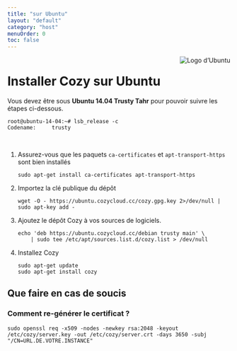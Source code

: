 ```yaml
---
title: "sur Ubuntu"
layout: "default"
category: "host"
menuOrder: 0
toc: false
---
```



<div style="height: 0; overflow: shown; text-align: right">
<img alt="Logo d’Ubuntu" src="/assets/images/ubuntu-logo.png">
</div>

# Installer Cozy sur Ubuntu

Vous devez être sous **Ubuntu 14.04 Trusty Tahr** pour pouvoir suivre les étapes ci-dessous.

```
root@ubuntu-14-04:~# lsb_release -c
Codename:     trusty
```

<br>

1. Assurez-vous que les paquets `ca-certificates` et `apt-transport-https` sont bien installés
    ```
    sudo apt-get install ca-certificates apt-transport-https
    ```
2. Importez la clé publique du dépôt
    ```
    wget -O - https://ubuntu.cozycloud.cc/cozy.gpg.key 2>/dev/null | sudo apt-key add -
    ```
3. Ajoutez le dépôt Cozy à vos sources de logiciels.
    ```
    echo 'deb https://ubuntu.cozycloud.cc/debian trusty main' \ 
        | sudo tee /etc/apt/sources.list.d/cozy.list > /dev/null
    ```
4. Installez Cozy
    ```
    sudo apt-get update
    sudo apt-get install cozy
    ```

## Que faire en cas de soucis

### Comment re-générer le certificat ?

    sudo openssl req -x509 -nodes -newkey rsa:2048 -keyout /etc/cozy/server.key -out /etc/cozy/server.crt -days 3650 -subj "/CN=URL.DE.VOTRE.INSTANCE"
